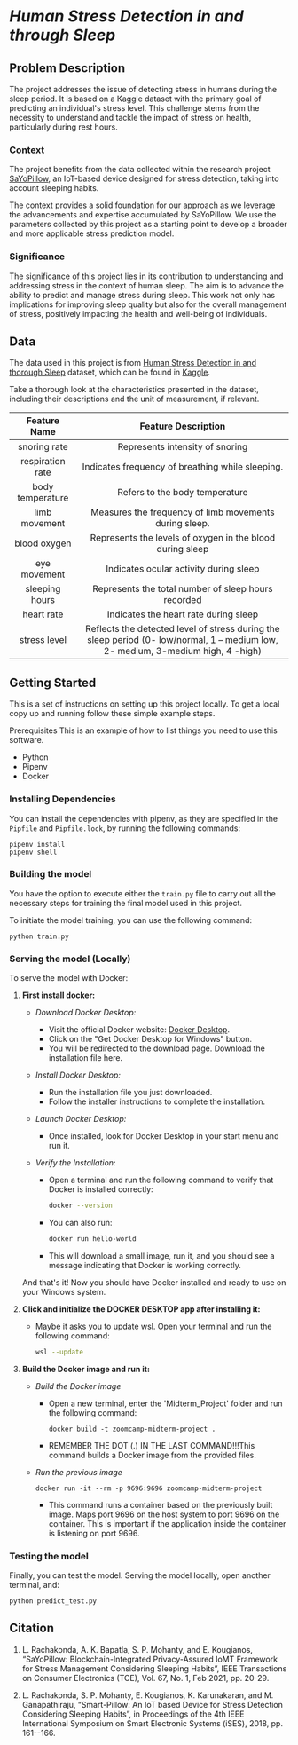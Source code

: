 
# *Human Stress Detection in and through Sleep* 

## Problem Description

The project addresses the issue of detecting stress in humans during the sleep period. It is based on a Kaggle dataset with the primary goal of predicting an individual's stress level. This challenge stems from the necessity to understand and tackle the impact of stress on health, particularly during rest hours.

### Context 

The project benefits from the data collected within the research project [SaYoPillow](https://www.researchgate.net/publication/332819364_Smart-Pillow_An_IoT_Based_Device_for_Stress_Detection_Considering_Sleeping_Habits), an IoT-based device designed for stress detection, taking into account sleeping habits.

The context provides a solid foundation for our approach as we leverage the advancements and expertise accumulated by SaYoPillow. We use the parameters collected by this project as a starting point to develop a broader and more applicable stress prediction model.

### Significance

The significance of this project lies in its contribution to understanding and addressing stress in the context of human sleep. The aim is to advance the ability to predict and manage stress during sleep. This work not only has implications for improving sleep quality but also for the overall management of stress, positively impacting the health and well-being of individuals.


## Data

The data used in this project is from [Human Stress Detection in and thorough Sleep](https://www.kaggle.com/datasets/laavanya/human-stress-detection-in-and-through-sleep?select=SaYoPillow.csv) dataset, which can be found in [Kaggle](https://www.kaggle.com/).

Take a thorough look at the characteristics presented in the dataset, including their descriptions and the unit of measurement, if relevant.

| Feature Name | Feature Description |
| :----------: | :-----------------: |
| snoring rate   | Represents intensity of snoring |
| respiration rate | Indicates frequency of breathing while sleeping. |
| body temperature | Refers to the body temperature |
| limb movement | Measures the frequency of limb movements during sleep. |
| blood oxygen | Represents the levels of oxygen in the blood during sleep |
| eye movement | Indicates ocular activity during sleep |
| sleeping hours | Represents the total number of sleep hours recorded |
| heart rate | Indicates the heart rate during sleep |
| stress level | Reflects the detected level of stress during the sleep period (0- low/normal, 1 – medium low, 2- medium, 3-medium high, 4 -high) |

## Getting Started

This is a set of instructions on setting up this project locally. To get a local copy up and running follow these simple example steps.

Prerequisites This is an example of how to list things you need to use this software.

- Python
- Pipenv
- Docker 

### Installing Dependencies

You can install the dependencies with pipenv, as they are specified in the `Pipfile` and `Pipfile.lock`, by running the following commands:

```
pipenv install
pipenv shell
```

### Building the model

You have the option to execute either the `train.py` file  to carry out all the necessary steps for training the final model used in this project.

To initiate the model training, you can use the following command:

```
python train.py
```

### Serving the model (Locally)

To serve the model with Docker:

1. **First install docker:**

    - *Download Docker Desktop:*
        - Visit the official Docker website: [Docker Desktop](https://www.docker.com/products/docker-desktop).
        - Click on the "Get Docker Desktop for Windows" button.
        - You will be redirected to the download page. Download the installation file here.

    - *Install Docker Desktop:*
        - Run the installation file you just downloaded.
        - Follow the installer instructions to complete the installation.

    - *Launch Docker Desktop:*
        - Once installed, look for Docker Desktop in your start menu and run it.
    
    - *Verify the Installation:*
        - Open a terminal and run the following command to verify that Docker is installed correctly:
        
            ```bash
            docker --version
            ```
        - You can also run:
            ```bash
            docker run hello-world
            ```
        - This will download a small image, run it, and you should see a message indicating that Docker is working correctly.
    
    And that's it! Now you should have Docker installed and ready to use on your Windows system.

2. **Click and initialize the DOCKER DESKTOP app after installing it:**

    - Maybe it asks you to update wsl. Open your terminal and run the following command:
        ```bash
        wsl --update
        ```

3. **Build the Docker image and run it:**

    - *Build the Docker image*
        - Open a new terminal, enter the 'Midterm_Project' folder and run the following command:
            ```
            docker build -t zoomcamp-midterm-project .
            ```
        
        - REMEMBER THE DOT (.) IN THE LAST COMMAND!!!This command builds a Docker image from the provided files.

    - *Run the previous image*
        ```
        docker run -it --rm -p 9696:9696 zoomcamp-midterm-project
        ```
        - This command runs a container based on the previously built image. Maps port 9696 on the host system to port 9696 on the container. This is important if the application inside the container is listening on port 9696.

### Testing the model

Finally, you can test the model. Serving the model locally, open another terminal, and:

```
python predict_test.py
```

## Citation

1. L. Rachakonda, A. K. Bapatla, S. P. Mohanty, and E. Kougianos, “SaYoPillow: Blockchain-Integrated Privacy-Assured IoMT Framework for Stress Management Considering Sleeping Habits”, IEEE Transactions on Consumer Electronics (TCE), Vol. 67, No. 1, Feb 2021, pp. 20-29.

2. L. Rachakonda, S. P. Mohanty, E. Kougianos, K. Karunakaran, and M. Ganapathiraju, “Smart-Pillow: An IoT based Device for Stress Detection Considering Sleeping Habits”, in Proceedings of the 4th IEEE International Symposium on Smart Electronic Systems (iSES), 2018, pp. 161--166.
